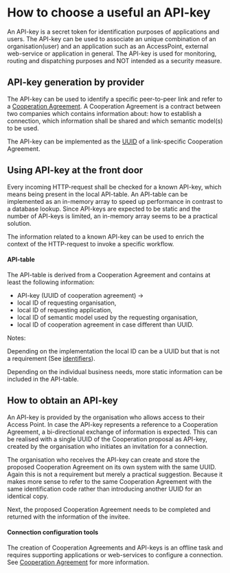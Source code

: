 # How to choose a useful an API-key

An API-key is a secret token for identification purposes of applications and users. The API-key can be used to associate an unique combination of an organisation(user) and an application such as an AccessPoint, external web-service or application in general. The API-key is used for monitoring, routing and dispatching purposes and NOT intended as a security measure.

## API-key generation by provider

The API-key can be used to identify a specific peer-to-peer link and refer to a [Cooperation Agreement](link.md). A Cooperation Agreement is a contract between two companies which contains information about: how to establish a connection, which information shall be shared and which semantic model(s) to be used.

The API-key can be implemented as the [UUID](identifiers.md) of a link-specific Cooperation Agreement. 

## Using API-key at the front door

Every incoming HTTP-request shall be checked for a known API-key, which means being present in the local API-table. An API-table can be implemented as an in-memory array to speed up performance in contrast to a database lookup. Since API-keys are expected to be static and the number of API-keys is limited, an in-memory array seems to be a practical solution.

The information related to a known API-key can be used to enrich the context of the HTTP-request to invoke a specific workflow.

#### API-table

The API-table is derived from a Cooperation Agreement and contains at least the following information:
* API-key (UUID of cooperation agreement) ->
 * local ID of requesting organisation,
 * local ID of requesting application,
 * local ID of semantic model used by the requesting organisation,
 * local ID of cooperation agreement in case different than UUID.

Notes:

Depending on the implementation the local ID can be a UUID but that is not a requirement (See [identifiers](identifiers.md)).

Depending on the individual business needs, more static information can be included in the API-table.

## How to obtain an API-key

An API-key is provided by the organisation who allows access to their Access Point. In case the API-key represents a reference to a Cooperation Agreement, a bi-directional exchange of information is expected. This can be realised with a single UUID of the Cooperation proposal as API-key, created by the organisation who initiates an invitation for a connection. 

The organisation who receives the API-key can create and store the proposed Cooperation Agreement on its own system with the same UUID. Again this is not a requirement but merely a practical suggestion. Because it makes more sense to refer to the same Cooperation Agreement with the same identification code rather than introducing another UUID for an identical copy. 

Next, the proposed Cooperation Agreement needs to be completed and returned with the information of the invitee.

#### Connection configuration tools

The creation of Cooperation Agreements and API-keys is an offline task and requires supporting applications or web-services to configure a connection. See [Cooperation Agreement](link.md) for more information.
 
